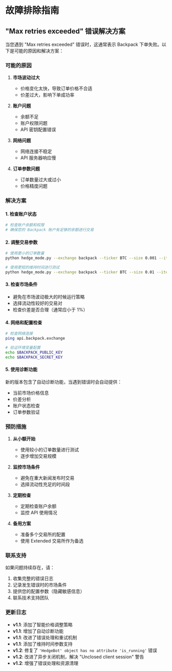 # 故障排除指南

## "Max retries exceeded" 错误解决方案

当您遇到 "Max retries exceeded" 错误时，这通常表示 Backpack 下单失败。以下是可能的原因和解决方案：

### 可能的原因

1. **市场波动过大**
   - 价格变化太快，导致订单价格不合适
   - 价差过大，影响下单成功率

2. **账户问题**
   - 余额不足
   - 账户权限问题
   - API 密钥配置错误

3. **网络问题**
   - 网络连接不稳定
   - API 服务器响应慢

4. **订单参数问题**
   - 订单数量过大或过小
   - 价格精度问题

### 解决方案

#### 1. 检查账户状态
```bash
# 检查账户余额和权限
# 确保您的 Backpack 账户有足够的余额进行交易
```

#### 2. 调整交易参数
```bash
# 使用更小的订单数量
python hedge_mode.py --exchange backpack --ticker BTC --size 0.001 --iter 5

# 使用更短的维持时间进行测试
python hedge_mode.py --exchange backpack --ticker BTC --size 0.01 --iter 3 --hold-time 60
```

#### 3. 检查市场条件
- 避免在市场波动极大的时候运行策略
- 选择流动性较好的交易对
- 检查价差是否合理（通常应小于 1%）

#### 4. 网络和配置检查
```bash
# 检查网络连接
ping api.backpack.exchange

# 验证环境变量配置
echo $BACKPACK_PUBLIC_KEY
echo $BACKPACK_SECRET_KEY
```

#### 5. 使用诊断功能
新的版本包含了自动诊断功能，当遇到错误时会自动提供：
- 当前市场价格信息
- 价差分析
- 账户状态检查
- 订单参数验证

### 预防措施

1. **从小额开始**
   - 使用较小的订单数量进行测试
   - 逐步增加交易规模

2. **监控市场条件**
   - 避免在重大新闻发布时交易
   - 选择流动性充足的时间段

3. **定期检查**
   - 定期检查账户余额
   - 监控 API 使用情况

4. **备用方案**
   - 准备多个交易所的配置
   - 使用 Extended 交易所作为备选

### 联系支持

如果问题持续存在，请：
1. 收集完整的错误日志
2. 记录发生错误时的市场条件
3. 提供您的配置参数（隐藏敏感信息）
4. 联系技术支持团队

### 更新日志

- **v1.1**: 添加了智能价格调整策略
- **v1.1**: 增加了自动诊断功能
- **v1.1**: 改进了错误处理和重试机制
- **v1.1**: 添加了维持时间参数支持
- **v1.2**: 修复了 `'HedgeBot' object has no attribute 'is_running'` 错误
- **v1.2**: 改进了异步关闭机制，解决 "Unclosed client session" 警告
- **v1.2**: 增强了错误处理和资源清理
